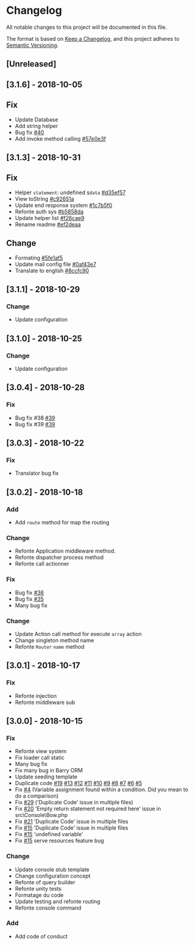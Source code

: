 # Changelog

All notable changes to this project will be documented in this file.

The format is based on [Keep a Changelog](https://keepachangelog.com/en/1.0.0/),
and this project adheres to [Semantic Versioning](https://semver.org/spec/v2.0.0.html).

## [Unreleased]

## [3.1.6] - 2018-10-05

## Fix

- Update Database
- Add string helper
- Bug fix [#40](https://github.com/bowphp/framework/issues/40)
- Add invoke method calling [#57e0e3f](https://github.com/bowphp/framework/commit/57e0e3f11b7d0f7fa3f67818a8cce8fd320f9133)

## [3.1.3] - 2018-10-31

## Fix

- Helper `statement`: undefined `$data` [#d35ef57](https://github.com/bowphp/framework/commit/c92651ae6d7a6133b75866de81fc62d74001438f)
- View toString [#c92651a](https://github.com/bowphp/framework/commit/d35ef57a64ac7dd25119ce0b02f0315f600705db)
- Update end response system [#1c7b5f0](https://github.com/bowphp/framework/commit/1c7b5f0fbdfb0bca0967c2070c47073c782afecc)
- Refonte auth sys [#b5858da](https://github.com/bowphp/framework/commit/b5858dad15c6ac47a79d5b0a4cf1dc06a9163b31)
- Update helper list [#f26cae9](https://github.com/bowphp/framework/commit/f26cae98061726ca28dc3db5ed6e164d8e11069e)
- Rename readme [#ef2deaa](https://github.com/bowphp/framework/commit/ef2deaa779d439c4a13447a46e9baddede3737bf)

## Change

- Formating [#5fe1af5](https://github.com/bowphp/framework/commit/5fe1af57089f0eabf39613541c2bda6e859b5d38)
- Update mail config file [#0af43e7](https://github.com/bowphp/framework/commit/0af43e7de0d3398f0c78426e5ea70696600202af)
- Translate to english [#8ccfc90](https://github.com/bowphp/framework/commit/8ccfc90a12ea079e28e1a366f165429d73a44776)

## [3.1.1] - 2018-10-29

### Change

- Update configuration

## [3.1.0] - 2018-10-25

### Change

- Update configuration

## [3.0.4] - 2018-10-28

### Fix
- Bug fix #38 [#39](https://github.com/bowphp/framework/issues/38)
- Bug fix #39 [#39](https://github.com/bowphp/framework/issues/39)

## [3.0.3] - 2018-10-22

### Fix

- Translator bug fix

## [3.0.2] - 2018-10-18

### Add

- Add `route` method for map the routing

### Change

- Refonte Application middleware method.
- Refonte dispatcher process method
- Refonte call actionner

### Fix

- Bug fix [#36](https://github.com/bowphp/framework/issues/36)
- Bug fix [#35](https://github.com/bowphp/framework/issues/35)
- Many bug fix

### Change

- Update Action call method for execute `array` action
- Change singleton method name
- Refonte `Router` `name` method

## [3.0.1] - 2018-10-17

### Fix

- Refonte injection
- Refonte middleware sub

## [3.0.0] - 2018-10-15 

### Fix
- Refonte view system
- Fix loader call static
- Many bug fix
- Fix many bug in Barry ORM
- Update seeding template
- Duplicate code [#19](https://github.com/bowphp/framework/issues/19) [#13](https://github.com/bowphp/framework/issues/13) [#12](https://github.com/bowphp/framework/issues/12) [#11](https://github.com/bowphp/framework/issues/12) [#10](https://github.com/bowphp/framework/issues/10) [#9](https://github.com/bowphp/framework/issues/9) [#8](https://github.com/bowphp/framework/issues/8) [#7](https://github.com/bowphp/framework/issues/7) [#6](https://github.com/bowphp/framework/issues/6) [#5](https://github.com/bowphp/framework/issues/5)
- Fix [#4](https://github.com/bowphp/framework/issues/4) (Variable assignment found within a condition. Did you mean to do a comparison)
- Fix [#29](https://github.com/bowphp/framework/issues/29) ('Duplicate Code' issue in multiple files)
- Fix [#20](https://github.com/bowphp/framework/issues/20) 'Empty return statement not required here' issue in src\Console\Bow.php
- Fix [#21](https://github.com/bowphp/framework/issues/21) 'Duplicate Code' issue in multiple files
- Fix [#15](https://github.com/bowphp/framework/issues/15) 'Duplicate Code' issue in multiple files
- Fix [#15](https://github.com/bowphp/framework/issues/15) 'undefined variable'
- Fix [#15](https://github.com/bowphp/framework/issues/34) serve resources feature bug

### Change

- Update console stub template
- Change configuration concept
- Refonte of query builder
- Refonte unity tests
- Formatage du code
- Update testing and refonte routing
- Refonte console command

### Add
- Add code of conduct
